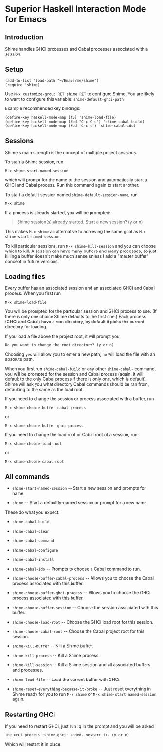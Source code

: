 # Superior Haskell Interaction Mode for Emacs

## Introduction

Shime handles GHCi processes and Cabal processes associated with a
*session*.

## Setup

    (add-to-list 'load-path "~/Emacs/me/shime")
    (require 'shime)

Use `M-x customize-group RET shime RET` to configure Shime. You are
likely to want to configure this variable: `shime-default-ghci-path`

Example recommended key bindings:

    (define-key haskell-mode-map [f5] 'shime-load-file)
    (define-key haskell-mode-map (kbd "C-c C-c") 'shime-cabal-build)
    (define-key haskell-mode-map (kbd "C-c c") 'shime-cabal-ido)

## Sessions

Shime's main strength is the concept of multiple project *sessions*.

To start a Shime session, run

    M-x shime-start-named-session

which will prompt for the name of the session and automatically start
a GHCi and Cabal process. Run this command again to start another.

To start a default session named `shime-default-session-name`, run

    M-x shime

If a process is already started, you will be prompted:

> Shime session(s) already started. Start a new session? (y or n)

This makes `M-x shime` an alternative to achieving the same goal as
`M-x shime-start-named-session`.

To kill particular sessions, run `M-x shime-kill-session` and you can
choose which to kill. A session can have many buffers and many
processes, so just killing a buffer doesn't make much sense unless I
add a "master buffer" concept in future versions.

## Loading files

Every buffer has an associated session and an associated GHCi and
Cabal process. When you first run

    M-x shime-load-file

You will be prompted for the particular session and GHCi process to
use. (If there is only one choice Shime defaults to the first one.)
Each process (GHCi and Cabal) have a root directory, by default it
picks the current directory for loading.

If you load a file above the project root, it will prompt you,

    Do you want to change the root directory? (y or n) 

Choosing `yes` will allow you to enter a new path, `no` will load
the file with an absolute path.

When you first run `shime-cabal-build` or any other `shime-cabal-`
command, you will be prompted for the session and Cabal process
(again, it will default to the only Cabal process if there is only
one, which is default). Shime will ask you what directory Cabal
commands should be ran from, defaulting to the same as the load root.

If you need to change the session or process associated with a buffer,
run

    M-x shime-choose-buffer-cabal-process

or

    M-x shime-choose-buffer-ghci-process

If you need to change the load root or Cabal root of a session, run:

    M-x shime-choose-load-root

or

    M-x shime-choose-cabal-root

## All commands

* `shime-start-named-session` -- Start a new session and prompts for name.

* `shime` -- Start a defaultly-named session or prompt for a new name.

These do what you expect:

* `shime-cabal-build`
* `shime-cabal-clean`
* `shime-cabal-command`
* `shime-cabal-configure`
* `shime-cabal-install`

* `shime-cabal-ido` -- Prompts to choose a Cabal command to run.

* `shime-choose-buffer-cabal-process` -- Allows you to choose the
  Cabal process associated with this buffer.

* `shime-choose-buffer-ghci-process` -- Allows you to choose the GHCi
  process associated with this buffer.

* `shime-choose-buffer-session` -- Choose the session associated with
  this buffer.

* `shime-choose-load-root` -- Choose the GHCi load root for this
  session.

* `shime-choose-cabal-root` -- Choose the Cabal project root for this
  session.

* `shime-kill-buffer` -- Kill a Shime buffer.

* `shime-kill-process` -- Kill a Shime process.

* `shime-kill-session` -- Kill a Shime session and all associated
  buffers and processes.

* `shime-load-file` -- Load the current buffer with GHCi.

* `shime-reset-everything-because-it-broke` -- Just reset everything
  in Shime ready for you to run `M-x shime` or `M-x
  shime-start-named-session` again.

## Restarting GHCi

If you need to restart GHCi, just run :q in the prompt and you will be
asked

    The GHCi process "shime-ghci" ended. Restart it? (y or n)

Which will restart it in place.
